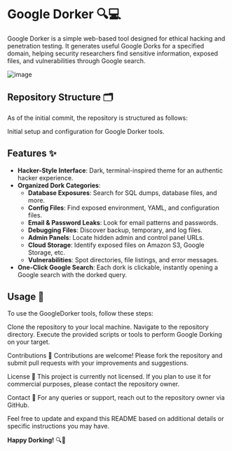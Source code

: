 # Google Dorker 🔍💻

Google Dorker is a simple web-based tool designed for ethical hacking and penetration testing. It generates useful Google Dorks for a specified domain, helping security researchers find sensitive information, exposed files, and vulnerabilities through Google search.

![image](https://github.com/user-attachments/assets/c156ed26-82e7-436e-a0c2-f74658145abd)


## Repository Structure 🗂️
As of the initial commit, the repository is structured as follows:

Initial setup and configuration for Google Dorker tools.

## Features ✨

- **Hacker-Style Interface**: Dark, terminal-inspired theme for an authentic hacker experience.
- **Organized Dork Categories**:
  - **Database Exposures**: Search for SQL dumps, database files, and more.
  - **Config Files**: Find exposed environment, YAML, and configuration files.
  - **Email & Password Leaks**: Look for email patterns and passwords.
  - **Debugging Files**: Discover backup, temporary, and log files.
  - **Admin Panels**: Locate hidden admin and control panel URLs.
  - **Cloud Storage**: Identify exposed files on Amazon S3, Google Storage, etc.
  - **Vulnerabilities**: Spot directories, file listings, and error messages.
- **One-Click Google Search**: Each dork is clickable, instantly opening a Google search with the dorked query.

## Usage 🚀
To use the GoogleDorker tools, follow these steps:

Clone the repository to your local machine.
Navigate to the repository directory.
Execute the provided scripts or tools to perform Google Dorking on your target.

Contributions 🤝
Contributions are welcome! Please fork the repository and submit pull requests with your improvements and suggestions.

License 📜
This project is currently not licensed. If you plan to use it for commercial purposes, please contact the repository owner.

Contact 📧
For any queries or support, reach out to the repository owner via GitHub.

Feel free to update and expand this README based on additional details or specific instructions you may have.


**Happy Dorking!** 🔍👾


